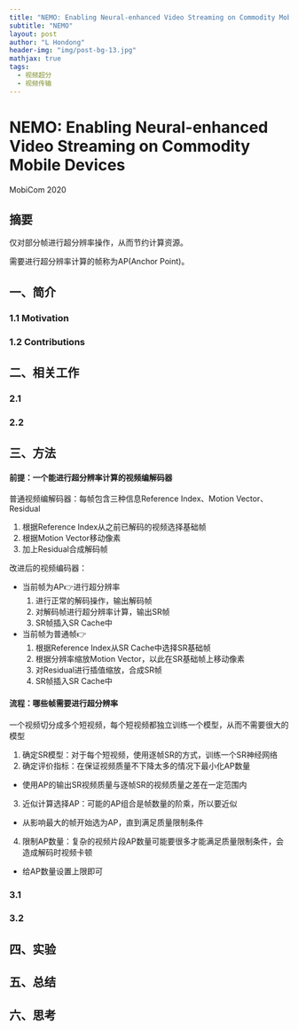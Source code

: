 ```yaml
---
title: "NEMO: Enabling Neural-enhanced Video Streaming on Commodity Mobile Devices"
subtitle: "NEMO"
layout: post
author: "L Hondong"
header-img: "img/post-bg-13.jpg"
mathjax: true
tags:
  - 视频超分
  - 视频传输
---
```


# NEMO: Enabling Neural-enhanced Video Streaming on Commodity Mobile Devices

MobiCom 2020

## 摘要

仅对部分帧进行超分辨率操作，从而节约计算资源。

需要进行超分辨率计算的帧称为AP(Anchor Point)。

## 一、简介

### 1.1 Motivation


### 1.2 Contributions


## 二、相关工作

### 2.1

### 2.2

## 三、方法

#### 前提：一个能进行超分辨率计算的视频编解码器

普通视频编解码器：每帧包含三种信息Reference Index、Motion Vector、Residual

1. 根据Reference Index从之前已解码的视频选择基础帧
2. 根据Motion Vector移动像素
3. 加上Residual合成解码帧

改进后的视频编码器：

* 当前帧为AP👉进行超分辨率
  1. 进行正常的解码操作，输出解码帧
  2. 对解码帧进行超分辨率计算，输出SR帧
  3. SR帧插入SR Cache中
* 当前帧为普通帧👉
  1. 根据Reference Index从SR Cache中选择SR基础帧
  2. 根据分辨率缩放Motion Vector，以此在SR基础帧上移动像素
  3. 对Residual进行插值缩放，合成SR帧
  4. SR帧插入SR Cache中

#### 流程：哪些帧需要进行超分辨率

一个视频切分成多个短视频，每个短视频都独立训练一个模型，从而不需要很大的模型

1. 确定SR模型：对于每个短视频，使用逐帧SR的方式，训练一个SR神经网络
2. 确定评价指标：在保证视频质量不下降太多的情况下最小化AP数量

  - 使用AP的输出SR视频质量与逐帧SR的视频质量之差在一定范围内

3. 近似计算选择AP：可能的AP组合是帧数量的阶乘，所以要近似

  - 从影响最大的帧开始选为AP，直到满足质量限制条件

4. 限制AP数量：复杂的视频片段AP数量可能要很多才能满足质量限制条件，会造成解码时视频卡顿

  - 给AP数量设置上限即可

### 3.1

### 3.2

## 四、实验

## 五、总结

## 六、思考
